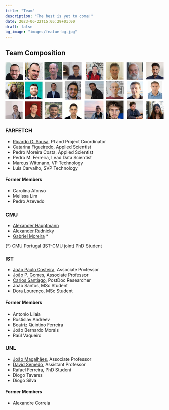 ```yaml
---
title: "Team"
description: "The best is yet to come!"
date: 2023-06-22T15:05:29+01:00
draft: false
bg_image: "images/featue-bg.jpg"
---
```


## Team Composition 

![Farfetch Chat R&D Team](/images/ifetch_team.png)

### FARFETCH

- [Ricardo G. Sousa](http://rsousa.co), PI and Project Coordinator
- Catarina Figueiredo, Applied Scientist
- Pedro Moreira Costa, Applied Scientist
- Pedro M. Ferreira, Lead Data Scientist
- Marcus Wittmann, VP Technology
- Luis Carvalho, SVP Technology

#### Former Members

- Carolina Afonso
- Melissa Lim
- Pedro Azevedo

### CMU

- [Alexander Hauptmann](https://www.cs.cmu.edu/~alex/) 
- [Alexander Rudnicky](https://www.cs.cmu.edu/~air/)
- [Gabriel Moreira](https://welcome.isr.tecnico.ulisboa.pt/author/gmoreira/) *

(*) CMU Portugal (IST-CMU joint) PhD Student 

### IST

- [João Paulo Costeira](https://welcome.isr.tecnico.ulisboa.pt/author/joaopaulosalgadoarriscado/), Associate Professor
- [João P. Gomes](https://welcome.isr.tecnico.ulisboa.pt/author/joaopedrocastilhopereirasantos/), Associate Professor
- [Carlos Santiago](https://welcome.isr.tecnico.ulisboa.pt/author/carlosjorgemariz/), PostDoc Researcher
- João Santos, MSc Student
- Dora Lourenço, MSc Student

#### Former Members

- Antonio Lilaia
- Rostislav Andreev
- Beatriz Quintino Ferreira
- João Bernardo Morais
- Raúl Vaqueiro

### UNL

- [João Magalhães](http://ctp.di.fct.unl.pt/~jmag/), Associate Professor
- [David Semedo](https://davidsemedo.com/), Assistant Professor
- Rafael Ferreira, PhD Student
- Diogo Tavares
- Diogo Silva

#### Former Members

- Alexandre Correia

